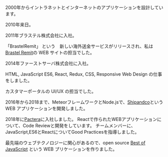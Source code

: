 2000年からイントラネットとインターネットのアプリケーションを設計しています。

2010年来日。

2011年ブラステル株式会社に入社。

「BrastelRemit」 という　新しい海外送金サービスがリリースされ、私は[Brastel Remit](https://brastelremit.jp/)の WEB サイトの担当でした。

2014年ファーストサーバ株式会社に入社。

HTML, JavaScript ES6, React, Redux, CSS, Responsive Web Design の仕事をしました。

カスタマーポータルの UI/UX の担当でした。

2016年から2018まで、MeteorフレームワークとNode.jsで、[Shipandco](https://www.shipandco.com/)という WEB アプリケーションを開発しました。

2018年に[Pactera](http://jp.pactera.com/ja)に入社しました。
Reactで作られたWEBアプリケーションについて、Code Reviewと開発をしています。
チームメンバーに、JavaScript,ES6とReactについてGood Practicesを指導しました。

最先端のウェブテクノロジーに関心があるので、open source [Best of JavaScript](https://bestofjs.org/) という WEB プリケーションを作りました。
